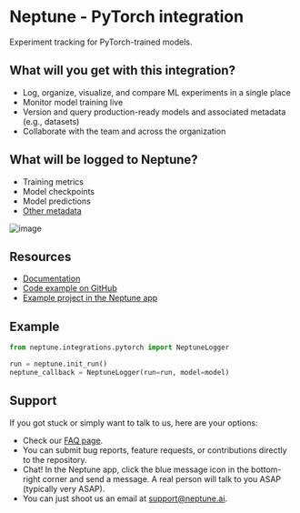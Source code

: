 # Neptune - PyTorch integration

Experiment tracking for PyTorch-trained models.

## What will you get with this integration?

* Log, organize, visualize, and compare ML experiments in a single place
* Monitor model training live
* Version and query production-ready models and associated metadata (e.g., datasets)
* Collaborate with the team and across the organization

## What will be logged to Neptune?

* Training metrics
* Model checkpoints
* Model predictions
* [Other metadata](https://docs.neptune.ai/logging/what_you_can_log)

![image](https://docs.neptune.ai/img/app/integrations/pytorch.png)

## Resources

* [Documentation](https://docs.neptune.ai/integrations/pytorch/)
* [Code example on GitHub](https://github.com/neptune-ai/examples/tree/main/integrations-and-supported-tools/pytorch/scripts)
* [Example project in the Neptune app](https://app.neptune.ai/o/common/org/pytorch-integration/runs/details?viewId=standard-view&detailsTab=dashboard&dashboardId=9920962e-ff6a-4dea-b551-88006799b116&shortId=PYTOR1-7411&type=run)

## Example



```python
from neptune.integrations.pytorch import NeptuneLogger

run = neptune.init_run()
neptune_callback = NeptuneLogger(run=run, model=model)
```

## Support

If you got stuck or simply want to talk to us, here are your options:

* Check our [FAQ page](https://docs.neptune.ai/getting_help).
* You can submit bug reports, feature requests, or contributions directly to the repository.
* Chat! In the Neptune app, click the blue message icon in the bottom-right corner and send a message. A real person will talk to you ASAP (typically very ASAP).
* You can just shoot us an email at [support@neptune.ai](mailto:support@neptune.ai).
